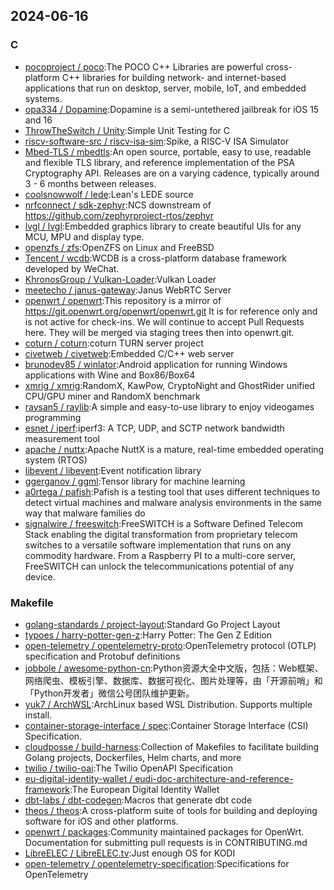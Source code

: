 ## 2024-06-16

### C

* [pocoproject / poco](https://github.com/pocoproject/poco):The POCO C++ Libraries are powerful cross-platform C++ libraries for building network- and internet-based applications that run on desktop, server, mobile, IoT, and embedded systems.
* [opa334 / Dopamine](https://github.com/opa334/Dopamine):Dopamine is a semi-untethered jailbreak for iOS 15 and 16
* [ThrowTheSwitch / Unity](https://github.com/ThrowTheSwitch/Unity):Simple Unit Testing for C
* [riscv-software-src / riscv-isa-sim](https://github.com/riscv-software-src/riscv-isa-sim):Spike, a RISC-V ISA Simulator
* [Mbed-TLS / mbedtls](https://github.com/Mbed-TLS/mbedtls):An open source, portable, easy to use, readable and flexible TLS library, and reference implementation of the PSA Cryptography API. Releases are on a varying cadence, typically around 3 - 6 months between releases.
* [coolsnowwolf / lede](https://github.com/coolsnowwolf/lede):Lean's LEDE source
* [nrfconnect / sdk-zephyr](https://github.com/nrfconnect/sdk-zephyr):NCS downstream of https://github.com/zephyrproject-rtos/zephyr
* [lvgl / lvgl](https://github.com/lvgl/lvgl):Embedded graphics library to create beautiful UIs for any MCU, MPU and display type.
* [openzfs / zfs](https://github.com/openzfs/zfs):OpenZFS on Linux and FreeBSD
* [Tencent / wcdb](https://github.com/Tencent/wcdb):WCDB is a cross-platform database framework developed by WeChat.
* [KhronosGroup / Vulkan-Loader](https://github.com/KhronosGroup/Vulkan-Loader):Vulkan Loader
* [meetecho / janus-gateway](https://github.com/meetecho/janus-gateway):Janus WebRTC Server
* [openwrt / openwrt](https://github.com/openwrt/openwrt):This repository is a mirror of https://git.openwrt.org/openwrt/openwrt.git It is for reference only and is not active for check-ins. We will continue to accept Pull Requests here. They will be merged via staging trees then into openwrt.git.
* [coturn / coturn](https://github.com/coturn/coturn):coturn TURN server project
* [civetweb / civetweb](https://github.com/civetweb/civetweb):Embedded C/C++ web server
* [brunodev85 / winlator](https://github.com/brunodev85/winlator):Android application for running Windows applications with Wine and Box86/Box64
* [xmrig / xmrig](https://github.com/xmrig/xmrig):RandomX, KawPow, CryptoNight and GhostRider unified CPU/GPU miner and RandomX benchmark
* [raysan5 / raylib](https://github.com/raysan5/raylib):A simple and easy-to-use library to enjoy videogames programming
* [esnet / iperf](https://github.com/esnet/iperf):iperf3: A TCP, UDP, and SCTP network bandwidth measurement tool
* [apache / nuttx](https://github.com/apache/nuttx):Apache NuttX is a mature, real-time embedded operating system (RTOS)
* [libevent / libevent](https://github.com/libevent/libevent):Event notification library
* [ggerganov / ggml](https://github.com/ggerganov/ggml):Tensor library for machine learning
* [a0rtega / pafish](https://github.com/a0rtega/pafish):Pafish is a testing tool that uses different techniques to detect virtual machines and malware analysis environments in the same way that malware families do
* [signalwire / freeswitch](https://github.com/signalwire/freeswitch):FreeSWITCH is a Software Defined Telecom Stack enabling the digital transformation from proprietary telecom switches to a versatile software implementation that runs on any commodity hardware. From a Raspberry PI to a multi-core server, FreeSWITCH can unlock the telecommunications potential of any device.

### Makefile

* [golang-standards / project-layout](https://github.com/golang-standards/project-layout):Standard Go Project Layout
* [typoes / harry-potter-gen-z](https://github.com/typoes/harry-potter-gen-z):Harry Potter: The Gen Z Edition
* [open-telemetry / opentelemetry-proto](https://github.com/open-telemetry/opentelemetry-proto):OpenTelemetry protocol (OTLP) specification and Protobuf definitions
* [jobbole / awesome-python-cn](https://github.com/jobbole/awesome-python-cn):Python资源大全中文版，包括：Web框架、网络爬虫、模板引擎、数据库、数据可视化、图片处理等，由「开源前哨」和「Python开发者」微信公号团队维护更新。
* [yuk7 / ArchWSL](https://github.com/yuk7/ArchWSL):ArchLinux based WSL Distribution. Supports multiple install.
* [container-storage-interface / spec](https://github.com/container-storage-interface/spec):Container Storage Interface (CSI) Specification.
* [cloudposse / build-harness](https://github.com/cloudposse/build-harness):Collection of Makefiles to facilitate building Golang projects, Dockerfiles, Helm charts, and more
* [twilio / twilio-oai](https://github.com/twilio/twilio-oai):The Twilio OpenAPI Specification
* [eu-digital-identity-wallet / eudi-doc-architecture-and-reference-framework](https://github.com/eu-digital-identity-wallet/eudi-doc-architecture-and-reference-framework):The European Digital Identity Wallet
* [dbt-labs / dbt-codegen](https://github.com/dbt-labs/dbt-codegen):Macros that generate dbt code
* [theos / theos](https://github.com/theos/theos):A cross-platform suite of tools for building and deploying software for iOS and other platforms.
* [openwrt / packages](https://github.com/openwrt/packages):Community maintained packages for OpenWrt. Documentation for submitting pull requests is in CONTRIBUTING.md
* [LibreELEC / LibreELEC.tv](https://github.com/LibreELEC/LibreELEC.tv):Just enough OS for KODI
* [open-telemetry / opentelemetry-specification](https://github.com/open-telemetry/opentelemetry-specification):Specifications for OpenTelemetry
